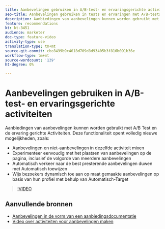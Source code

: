 ```yaml
---
title: Aanbevelingen gebruiken in A/B-test- en ervaringsgerichte activiteiten
seo-title: Aanbevelingen gebruiken in tests en ervaringen met A/B-tests en gerichte activiteiten in Adobe Target
description: Aanbiedingen van aanbevelingen kunnen worden gebruikt met A/B Test en de ervaring gerichte Activiteiten.
feature: recommendations
kt: kt-3451
audience: marketer
doc-type: feature-video
activity-type: use
translation-type: tm+mt
source-git-commit: cbc8499b9c4018d709d8d93405b3f816b091b36e
workflow-type: tm+mt
source-wordcount: '139'
ht-degree: 0%

---
```



# Aanbevelingen gebruiken in A/B-test- en ervaringsgerichte activiteiten

Aanbiedingen van aanbevelingen kunnen worden gebruikt met A/B Test en de ervaring gerichte Activiteiten. Deze functionaliteit opent volledig nieuwe mogelijkheden, zoals:

* Aanbevelingen en niet-aanbevelingen in dezelfde activiteit mixen
* Experimenteer eenvoudig met het plaatsen van aanbevelingen op de pagina, inclusief de volgorde van meerdere aanbevelingen
* Automatisch verkeer naar de best presterende aanbevelingen duwen met Automatisch toewijzen
* Wijs bezoekers dynamisch toe aan op maat gemaakte aanbevelingen op basis van hun profiel met behulp van Automatisch-Target

>[!VIDEO](https://video.tv.adobe.com/v/28878?quality=12)

## Aanvullende bronnen

* [Aanbevelingen in de vorm van een aanbiedingsdocumentatie](https://docs.adobe.com/content/help/en/target/using/recommendations/recommendations-as-an-offer.html)
* [Video over activiteiten voor aanbevelingen maken](create-a-recommendations-activity.md)
